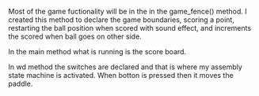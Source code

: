 Most of the game fuctionality will be in the in the game_fence() method.</b>
I created this method to declare the game boundaries, scoring a point, restarting the ball position when scored with sound effect, and increments the scored when ball goes on other side.</b>

In the main method what is running is the score board. </b>

In wd method the switches are declared and that is where my assembly state machine is activated. When botton is pressed then it moves the paddle.</b>
